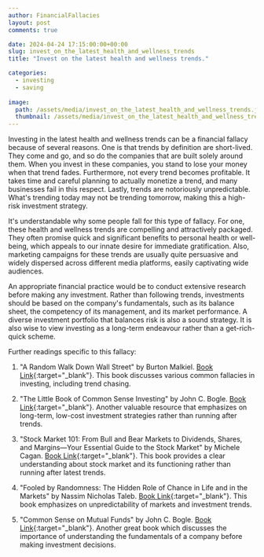 ```yaml
---
author: FinancialFallacies
layout: post
comments: true

date: 2024-04-24 17:15:00:00+00:00  
slug: invest_on_the_latest_health_and_wellness_trends
title: "Invest on the latest health and wellness trends."

categories:
  - investing
  - saving
  
image:
  path: /assets/media/invest_on_the_latest_health_and_wellness_trends.jpg
  thumbnail: /assets/media/invest_on_the_latest_health_and_wellness_trends.jpg
---
```


Investing in the latest health and wellness trends can be a financial fallacy because of several reasons. One is that trends by definition are short-lived. They come and go, and so do the companies that are built solely around them. When you invest in these companies, you stand to lose your money when that trend fades. Furthermore, not every trend becomes profitable. It takes time and careful planning to actually monetize a trend, and many businesses fail in this respect. Lastly, trends are notoriously unpredictable. What's trending today may not be trending tomorrow, making this a high-risk investment strategy.

It's understandable why some people fall for this type of fallacy. For one, these health and wellness trends are compelling and attractively packaged. They often promise quick and significant benefits to personal health or well-being, which appeals to our innate desire for immediate gratification. Also, marketing campaigns for these trends are usually quite persuasive and widely dispersed across different media platforms, easily captivating wide audiences.

An appropriate financial practice would be to conduct extensive research before making any investment. Rather than following trends, investments should be based on the company's fundamentals, such as its balance sheet, the competency of its management, and its market performance. A diverse investment portfolio that balances risk is also a sound strategy. It is also wise to view investing as a long-term endeavour rather than a get-rich-quick scheme.

Further readings specific to this fallacy:

1. "A Random Walk Down Wall Street" by Burton Malkiel. [Book Link](https://www.amazon.com/Random-Walk-Down-Wall-Street/dp/0393330338/ref=nosim?tag=financialfall-20){:target="_blank"}.  This book discusses various common fallacies in investing, including trend chasing.
   
2. "The Little Book of Common Sense Investing" by John C. Bogle. [Book Link](https://www.amazon.com/Little-Book-Common-Sense-Investing/dp/1119404509/ref=nosim?tag=financialfall-20){:target="_blank"}.  Another valuable resource that emphasizes on long-term, low-cost investment strategies rather than running after trends.

3. "Stock Market 101: From Bull and Bear Markets to Dividends, Shares, and Margins―Your Essential Guide to the Stock Market" by Michele Cagan. [Book Link](https://www.amazon.com/Stock-Market-101-Dividends-Margins-Your-ebook/dp/B01LG0HDFM/ref=nosim?tag=financialfall-20){:target="_blank"}.  This book provides a clear understanding about stock market and its functioning rather than running after latest trends.

4. "Fooled by Randomness: The Hidden Role of Chance in Life and in the Markets" by Nassim Nicholas Taleb. [Book Link](https://www.amazon.com/Fooled-Randomness-Hidden-Markets-Incerto/dp/0812975219/ref=nosim?tag=financialfall-20){:target="_blank"}.  This book emphasizes on unpredictability of markets and investment trends.

5. "Common Sense on Mutual Funds" by John C. Bogle. [Book Link](https://www.amazon.com/Common-Sense-Mutual-Funds-Anniversary/dp/0470138130/ref=nosim?tag=financialfall-20){:target="_blank"}.  Another great book which discusses the importance of understanding the fundamentals of a company before making investment decisions.
